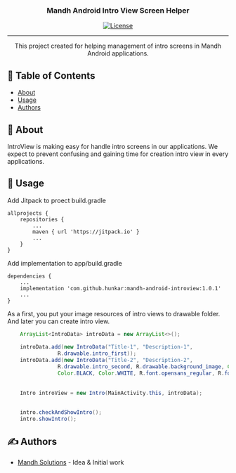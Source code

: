 <h3 align="center">Mandh Android Intro View Screen Helper</h3>

<div align="center">

[![License](https://img.shields.io/badge/license-MIT-blue.svg)](/LICENSE)

</div>

---

<p align="center"> This project created for helping management of intro screens in Mandh Android applications.
    <br> 
</p>

## 📝 Table of Contents

- [About](#about)
- [Usage](#usage)
- [Authors](#authors)

## 🧐 About <a name = "about"></a>

IntroView is making easy for handle intro screens in our applications. We expect to prevent confusing and gaining time for creation intro view in every applications.

## 🎈 Usage <a name="usage"></a>

Add Jitpack to proect build.gradle
```
allprojects {
    repositories {
        ...
        maven { url 'https://jitpack.io' }
        ...
    }
}
```

Add implementation to app/build.gradle
```
dependencies {
    ...
    implementation 'com.github.hunkar:mandh-android-introview:1.0.1'
    ...
}
```

As a first, you put your image resources of intro views to drawable folder. And later you can create intro view.
``` Java
    ArrayList<IntroData> introData = new ArrayList<>();                                         //Define ArrayList of IntroData. Intros will show by array order.
    
    introData.add(new IntroData("Title-1", "Description-1",                                     //Title, description, image resource
                R.drawable.intro_first));                       
    introData.add(new IntroData("Title-2", "Description-2",
                R.drawable.intro_second, R.drawable.background_image, Color.BLACK,              //Title, description, image resource, title color,
                Color.BLACK, Color.WHITE, R.font.opensans_regular, R.font.opensans_regular));   //description color, background color, title font, description font
                
                
    Intro introView = new Intro(MainActivity.this, introData);                                  //Create Intro
    
    
    intro.checkAndShowIntro();                                                                  //Checks if intro haven't opened before and show.
    intro.showIntro();                                                                          //Shows intro view without any condition when you call this method.
```

## ✍️ Authors <a name = "authors"></a>

- [Mandh Solutions](http://www.mandhsolutions.com/) - Idea & Initial work